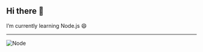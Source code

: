 ## Hi there 👋
I’m currently learning Node.js 😄
***
![Node](https://upload.wikimedia.org/wikipedia/commons/d/d9/Node.js_logo.svg)
